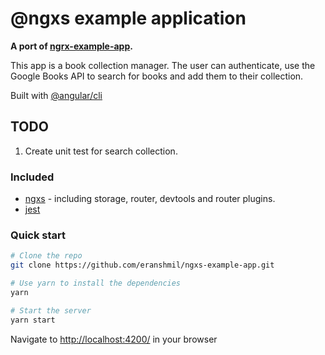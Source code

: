 # @ngxs example application

**A port of [ngrx-example-app](https://github.com/ngrx/platform/tree/master/example-app).**

This app is a book collection manager. The user can authenticate, use the Google Books API to search for
books and add them to their collection.

Built with [@angular/cli](https://github.com/angular/angular-cli)

## TODO

1.  Create unit test for search collection.

### Included

- [ngxs](https://ngxs.gitbook.io/ngxs/) - including storage, router, devtools and router plugins.
- [jest](https://facebook.github.io/jest/)

### Quick start

```bash
# Clone the repo
git clone https://github.com/eranshmil/ngxs-example-app.git

# Use yarn to install the dependencies
yarn

# Start the server
yarn start
```

Navigate to [http://localhost:4200/](http://localhost:4200/) in your browser
